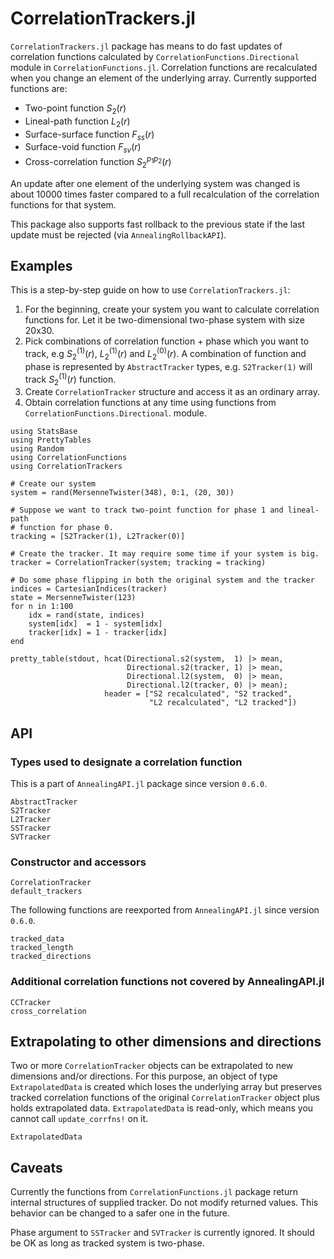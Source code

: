 # CorrelationTrackers.jl

`CorrelationTrackers.jl` package has means to do fast updates of correlation
functions calculated by `CorrelationFunctions.Directional` module in
`CorrelationFunctions.jl`. Correlation functions are recalculated when you
change an element of the underlying array. Currently supported functions are:

* Two-point function $S_2(r)$
* Lineal-path function $L_2(r)$
* Surface-surface function $F_{ss}(r)$
* Surface-void function $F_{sv}(r)$
* Cross-correlation function $S_2^{p_1p_2}(r)$

An update after one element of the underlying system was changed is about 10000
times faster compared to a full recalculation of the correlation functions for
that system.

This package also supports fast rollback to the previous state if the last
update must be rejected (via `AnnealingRollbackAPI`).

## Examples

This is a step-by-step guide on how to use `CorrelationTrackers.jl`:

1. For the beginning, create your system you want to calculate correlation
   functions for. Let it be two-dimensional two-phase system with size 20x30.
2. Pick combinations of correlation function + phase which you want to track,
   e.g $S_2^{(1)}(r)$, $L_2^{(1)}(r)$ and $L_2^{(0)}(r)$. A combination of
   function and phase is represented by `AbstractTracker` types,
   e.g. `S2Tracker(1)` will track $S_2^{(1)}(r)$ function.
3. Create `CorrelationTracker` structure and access it as an ordinary array.
4. Obtain correlation functions at any time using functions from
   `CorrelationFunctions.Directional`. module.

```@example
using StatsBase
using PrettyTables
using Random
using CorrelationFunctions
using CorrelationTrackers

# Create our system
system = rand(MersenneTwister(348), 0:1, (20, 30))

# Suppose we want to track two-point function for phase 1 and lineal-path
# function for phase 0.
tracking = [S2Tracker(1), L2Tracker(0)]

# Create the tracker. It may require some time if your system is big.
tracker = CorrelationTracker(system; tracking = tracking)

# Do some phase flipping in both the original system and the tracker
indices = CartesianIndices(tracker)
state = MersenneTwister(123)
for n in 1:100
    idx = rand(state, indices)
    system[idx]  = 1 - system[idx]
    tracker[idx] = 1 - tracker[idx]
end

pretty_table(stdout, hcat(Directional.s2(system,  1) |> mean,
                          Directional.s2(tracker, 1) |> mean,
                          Directional.l2(system,  0) |> mean,
                          Directional.l2(tracker, 0) |> mean);
                     header = ["S2 recalculated", "S2 tracked",
                               "L2 recalculated", "L2 tracked"])
```

## API

### Types used to designate a correlation function

This is a part of `AnnealingAPI.jl` package since version `0.6.0`.

```@docs
AbstractTracker
S2Tracker
L2Tracker
SSTracker
SVTracker
```

### Constructor and accessors

```@docs
CorrelationTracker
default_trackers
```

The following functions are reexported from `AnnealingAPI.jl` since version
`0.6.0`.

```@docs
tracked_data
tracked_length
tracked_directions
```

### Additional correlation functions not covered by AnnealingAPI.jl

```@docs
CCTracker
cross_correlation
```

## Extrapolating to other dimensions and directions

Two or more `CorrelationTracker` objects can be extrapolated to new dimensions
and/or directions. For this purpose, an object of type `ExtrapolatedData` is
created which loses the underlying array but preserves tracked correlation
functions of the original `CorrelationTracker` object plus holds extrapolated
data. `ExtrapolatedData` is read-only, which means you cannot call
`update_corrfns!` on it.

```@docs
ExtrapolatedData
```

## Caveats

Currently the functions from `CorrelationFunctions.jl` package return internal
structures of supplied tracker. Do not modify returned values. This behavior can
be changed to a safer one in the future.

Phase argument to `SSTracker` and `SVTracker` is currently ignored. It should be
OK as long as tracked system is two-phase.

